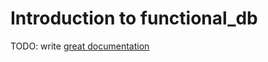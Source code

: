# Introduction to functional_db

TODO: write [great documentation](http://jacobian.org/writing/what-to-write/)
